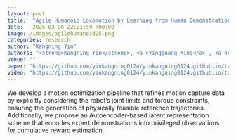 ```yaml
---
layout: post
title:  "Agile Humanoid Locomotion by Learning from Human Demonstrations"
date:   2025-03-06 22:21:59 +00:00
image: /images/agilehumanoid25.png
categories: research
author: "Kangning Yin"
authors: "<strong>Kangning Yin</strong>, <a >Yingguang Xing</a> , <a href=https://yaomarkmu.github.io/>Yao Mu</a>, <a href=https://people.iiis.tsinghua.edu.cn/~jychen/>Jianyu Chen</a>, <a href=https://sca.shanghaitech.edu.cn/sca_en/2020/0903/c7933a173623/page.htm>Zheng Tian</a>"
venue: ""
paper: "https://github.com/yinkangning0124/yinkangning0124.github.io/tree/main/resources/agilehumanoid.pdf"
video: "https://github.com/yinkangning0124/yinkangning0124.github.io/tree/main/resources/agilehumanoid_video.mp4"
---
```

We develop a motion optimization pipeline that refines motion capture data by explicitly considering the robot’s joint limits and torque constraints, ensuring the generation of physically feasible reference trajectories. Additionally, we propose an Autoencoder-based latent representation scheme that encodes expert demonstrations into privileged observations for cumulative reward estimation.
